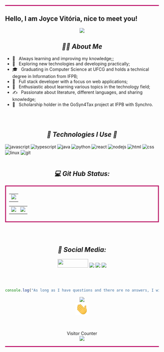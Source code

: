 <div style="border-top: 3px solid #bc1069;"></div>

## Hello, I am Joyce Vitória, nice to meet you!

<div align="center"><img src="https://readme-typing-svg.herokuapp.com?color=ff79c6&center=true&lines=<Welcome+🖐️😁/>"/></div> 
<div align="center"> 
</div>

<h2 align="center"><i> 👩‍💻 About Me  </i></h2>
<div style="display: inline_block">
<ul>
<li>🔭 &nbsp; Always learning and improving my knowledge;;</li>
<li>🤔 &nbsp; Exploring new technologies and developing practically;</li>
<li>🎓 &nbsp; Graduating in Computer Science at UFCG and holds a technical degree in Information from IFPB;</li>
<li>💼 &nbsp; Full stack developer with a focus on web applications;</li>
<li>🌱 &nbsp; Enthusiastic about learning various topics in the technology field;</li>
<li>✍️ &nbsp; Passionate about literature, different languages, and sharing knowledge;</li>
<li>🚀 &nbsp; Scholarship holder in the GoSyn4Tax project at IFPB with Synchro.</li>
</ul>
</div>

<br><br>

<h2 align="center"><i> 🌟 Technologies I Use  🌟</i></h2>
<div style="display: inline_block">
  <img align="center" alt="javascript" src="https://img.shields.io/badge/JavaScript-F7DF1E?style=for-the-badge&logo=javascript&logoColor=black" />
  <img align="center" alt="typescript" src="https://img.shields.io/badge/TypeScript-007ACC?style=for-the-badge&logo=typescript&logoColor=white" />
  <img align="center" alt="java" src="https://img.shields.io/badge/Java-007396?style=for-the-badge&logo=java&logoColor=white" />
  <img align="center" alt="python" src="https://img.shields.io/badge/Python-3776AB?style=for-the-badge&logo=python&logoColor=white" />
  <img align="center" alt="react" src="https://img.shields.io/badge/React-20232A?style=for-the-badge&logo=react&logoColor=61DAFB" />
  <img align="center" alt="nodejs" src="https://img.shields.io/badge/Node.js-43853D?style=for-the-badge&logo=node.js&logoColor=white" />
  <img align="center" alt="html" src="https://img.shields.io/badge/HTML-E34F26?style=for-the-badge&logo=html5&logoColor=white" />
  <img align="center" alt="css" src="https://img.shields.io/badge/CSS-1572B6?style=for-the-badge&logo=css3&logoColor=white" />
  <img align="center" alt="linux" src="https://img.shields.io/badge/Linux-FCC624?style=for-the-badge&logo=linux&logoColor=black" />
  <img align="center" alt="git" src="https://img.shields.io/badge/Git-F05032?style=for-the-badge&logo=git&logoColor=white" />
</div><br/>

<h2 align="center"><i> 💻 Git Hub Status: </i></h2>

<div align="center" style="border: 3px solid #bc1069; padding: 10px;">
   <table>
    <tr>
      <td>
        <img height="100%" src="https://github-readme-stats.vercel.app/api/top-langs/?username=joycevnr&layout=compact&langs_count=50&theme=omni"/>
      </td>
    </tr>
  </table>
  <table>
    <tr>
      <td>
        <img height="100%" src="https://github-readme-streak-stats.herokuapp.com?user=joycevnr&theme=omni&locale=pt_BR"/>
      </td>
      <td>
        <img height="100%" src="https://github-readme-stats.vercel.app/api?username=joycevnr&show_icons=true&theme=omni&include_all_comits=true&count_private=true"/>
      </td>
    </tr>
  </table>
</div>


<br><br>

<h2 align="center"><i> 🌌 Social Media: </i></h2> 
<div align="center"> 
  <a href="https://gitlab.com/joycevnr" target="_blank"><img height="28" width="100" src="https://img.shields.io/badge/GitLab-330F63?style=for-the-badge&logo=gitlab&logoColor=white" target="_blank"></a> 
  <a href="https://instagram.com/joyce_vitoriar/" target="_blank"><img src="https://img.shields.io/badge/-Instagram-%23E4405F?style=for-the-badge&logo=instagram&logoColor=white" target="_blank"></a>
  <a href ="joyce.nascimento@academico.ifbp.edu.br"><img src="https://img.shields.io/badge/-Gmail-%23333?style=for-the-badge&logo=gmail&logoColor=white" target="_blank"></a>
  <a href="https://www.linkedin.com/in/joyce-vitória-07745723b/" target="_blank"><img src="https://img.shields.io/badge/-LinkedIn-%230077B5?style=for-the-badge&logo=linkedin&logoColor=white" target="_blank"></a>  
</div>

<br><br>

```javascript
console.log("As long as I have questions and there are no answers, I will continue to write." - Clarice Lispector);
```

         
<div align="center">
       <img src="https://readme-typing-svg.herokuapp.com?color=ff79c6&center=true&vCenter=true&lines=<I+hope+you+enjoyed/>"/> 
</div>


<div align="center">
       <img src="https://raw.githubusercontent.com/ABSphreak/ABSphreak/master/gifs/Hi.gif" height="40px"/>
</div>
<br></br>
<p align="center"> 
  Visitor Counter<br>
  <img src="https://profile-counter.glitch.me/joycevnr/count.svg" />
</p>

<div style="border-bottom: 3px solid #bc1069;"></div>
